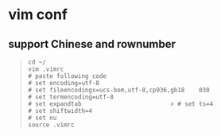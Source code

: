 # vim conf  

## support Chinese and rownumber  

> ```shell
> cd ~/
> vim .vimrc
> # paste following code
> # set encoding=utf-8
> # set fileencodings=ucs-bom,utf-8,cp936,gb18    030  
> # set termencoding=utf-8
> # set expandtab                         > # set ts=4
> # set shiftwidth=4
> # set nu
> source .vimrc
> ```

